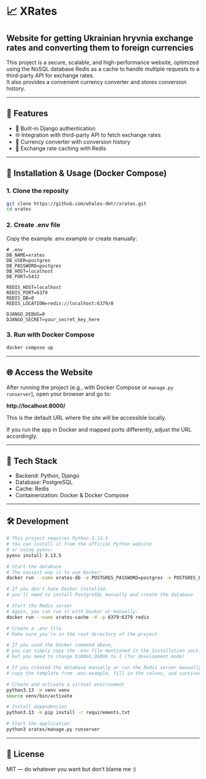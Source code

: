 # 📈 XRates

## Website for getting Ukrainian hryvnia exchange rates and converting them to foreign currencies

This project is a secure, scalable, and high-performance website, optimized using the NoSQL database Redis as a cache to handle multiple requests to a third-party API for exchange rates.  
It also provides a convenient currency converter and stores conversion history.

---

## 🚀 Features

- 🔐 Built-in Django authentication  
- 🌐 Integration with third-party API to fetch exchange rates  
- 💱 Currency converter with conversion history  
- 🧠 Exchange rate caching with Redis

---

## 🧪 Installation & Usage (Docker Compose)

### 1. Clone the reposity 

```bash
git clone https://github.com/whales-dmtr/xrates.git
cd xrates
```

### 2. Create .env file

Copy the example .env.example or create manually:

```env
# .env
DB_NAME=xrates
DB_USER=postgres
DB_PASSWORD=postgres
DB_HOST=localhost
DB_PORT=5432

REDIS_HOST=localhost
REDIS_PORT=6379
REDIS_DB=0
REDIS_LOCATION=redis://localhost:6379/0

DJANGO_DEBUG=0  
DJANGO_SECRET=your_secret_key_here
```

### 3. Run with Docker Compose 

```bash
docker compose up
```

---

## 🌐 Access the Website

After running the project (e.g., with Docker Compose or `manage.py runserver`), open your browser and go to:

**http://localhost:8000/**

This is the default URL where the site will be accessible locally.

If you run the app in Docker and mapped ports differently, adjust the URL accordingly.

---

## 🧩 Tech Stack
- Backend: Python, Django
- Database: PostgreSQL
- Cache: Redis
- Containerization: Docker & Docker Compose

---

## 🛠️ Development

```bash
# This project requires Python 3.13.5
# You can install it from the official Python website
# or using pyenv:
pyenv install 3.13.5

# Start the database
# The easiest way is to use Docker:
docker run --name xrates-db -e POSTGRES_PASSWORD=postgres -e POSTGRES_DB=xrates -d -p 5432:5432 postgres

# If you don't have Docker installed,
# you'll need to install PostgreSQL manually and create the database

# Start the Redis server 
# Again, you can run it with Docker or manually:
docker run --name xrates-cache -d -p 6379:6379 redis

# Create a .env file
# Make sure you're in the root directory of the project

# If you used the Docker command above,
# you can simply copy the .env file mentioned in the Installation section,
# but you need to change DJANGO_DEBUG to 1 (for development mode)

# If you created the database manually or run the Redis server manually,
# copy the template from .env.example, fill in the values, and continue

# Create and activate a virtual environment
python3.13 -m venv venv
source venv/bin/activate

# Install dependencies
python3.13 -m pip install -r requirements.txt

# Start the application
python3 xrates/manage.py runserver
```

---

## 📝 License

MIT — do whatever you want but don’t blame me :)
